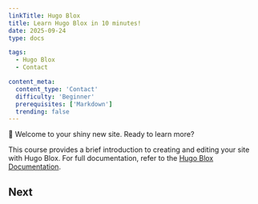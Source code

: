 ```yaml
---
linkTitle: Hugo Blox
title: Learn Hugo Blox in 10 minutes!
date: 2025-09-24
type: docs

tags:
  - Hugo Blox
  - Contact

content_meta:
  content_type: 'Contact'
  difficulty: 'Beginner'
  prerequisites: ['Markdown']
  trending: false
---
```


👋 Welcome to your shiny new site. Ready to learn more?

<!--more-->

This course provides a brief introduction to creating and editing your site with Hugo Blox. For full documentation, refer to the [Hugo Blox Documentation](https://docs.hugoblox.com/).

## Next

